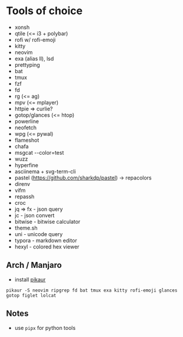 # Tools of choice

- xonsh
- qtile (<= i3 + polybar)
- rofi w/ rofi-emoji
- kitty
- neovim
- exa (alias ll), lsd
- prettyping
- bat
- tmux
- fzf
- fd
- rg (<= ag)
- mpv (<= mplayer)
- httpie => curlie?
- gotop/glances (<= htop)
- powerline
- neofetch
- wpg (<= pywal)
- flameshot
- chafa
- msgcat --color=test
- wuzz
- hyperfine
- asciinema + svg-term-cli
- pastel (https://github.com/sharkdp/pastel) -> repacolors
- direnv
- vifm
- repassh
- croc
- jq => fx - json query
- jc - json convert
- bitwise - bitwise calculator
- theme.sh
- uni - unicode query
- typora - markdown editor
- hexyl - colored hex viewer

## Arch / Manjaro

- install [pikaur](https://github.com/actionless/pikaur)

```
pikaur -S neovim ripgrep fd bat tmux exa kitty rofi-emoji glances gotop figlet lolcat
```

## Notes

- use `pipx` for python tools
